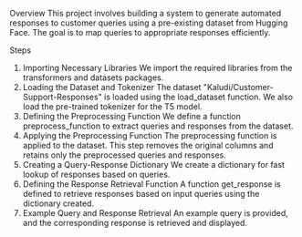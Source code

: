 Overview
This project involves building a system to generate automated responses to customer queries using a pre-existing dataset from Hugging Face. The goal is to map queries to appropriate responses efficiently.

Steps
1. Importing Necessary Libraries
We import the required libraries from the transformers and datasets packages.
2. Loading the Dataset and Tokenizer
The dataset "Kaludi/Customer-Support-Responses" is loaded using the load_dataset function. We also load the pre-trained tokenizer for the T5 model.
3. Defining the Preprocessing Function
We define a function preprocess_function to extract queries and responses from the dataset.
4. Applying the Preprocessing Function
The preprocessing function is applied to the dataset. This step removes the original columns and retains only the preprocessed queries and responses.
5. Creating a Query-Response Dictionary
We create a dictionary for fast lookup of responses based on queries.
6. Defining the Response Retrieval Function
A function get_response is defined to retrieve responses based on input queries using the dictionary created.
7. Example Query and Response Retrieval
An example query is provided, and the corresponding response is retrieved and displayed.
